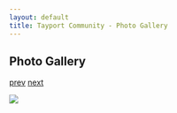 ```yaml
---
layout: default
title: Tayport Community - Photo Gallery
---
```

## Photo Gallery

[prev](http://tayport.org.uk/photo/300) [next](http://tayport.org.uk/photo/302)

![ ](http://tayport.org.uk/media/301.jpg " ")


